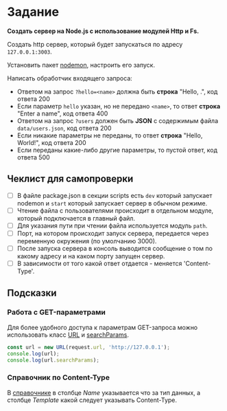 # Задание

**Создать сервер на Node.js с использование модулей Http и Fs.**

Создать http сервер, который будет запускаться по адресу `127.0.0.1:3003`.

Установить пакет [nodemon](https://www.npmjs.com/package/nodemon), настроить его запуск.

Написать обработчик входящего запроса:

- Ответом на запрос `?hello=<name>` должна быть **строка** "Hello, <name>.", код ответа 200
- Если параметр `hello` указан, но не передано `<name>`, то ответ **строка** "Enter a name", код ответа 400
- Ответом на запрос `?users` должен быть **JSON** с содержимым файла `data/users.json`, код ответа 200
- Если никакие параметры не переданы, то ответ **строка** "Hello, World!", код ответа 200
- Если переданы какие-либо другие параметры, то пустой ответ, код ответа 500

## Чеклист для самопроверки

- [ ] В файле package.json в секции scripts есть `dev` который запускает nodemon и `start` который запускает сервер в
  обычном режиме.
- [ ] Чтение файла с пользователями происходит в отдельном модуле, который подключается в главный файл.
- [ ] Для указания пути при чтении файла используется модуль `path`.
- [ ] Порт, на котором происходит запуск сервера, передается через переменную окружения (по умолчанию 3000).
- [ ] После запуска сервера в консоль выводится сообщение о том по какому адресу и на каком порту запущен сервер.
- [ ] В зависимости от того какой ответ отдается - меняется 'Content-Type'.

## Подсказки

### Работа с GET-параметрами

Для более удобного доступа к параметрам GET-запроса можно использовать
класс [URL](https://developer.mozilla.org/en-US/docs/Web/API/URL_API)
и [searchParams](https://developer.mozilla.org/ru/docs/Web/API/URLSearchParams).

```js
const url = new URL(request.url, 'http://127.0.0.1');
console.log(url);
console.log(url.searchParams);
```

### Справочник по Content-Type

В [справочнике](https://www.iana.org/assignments/media-types/media-types.xhtml) в столбце _Name_ указывается что за тип
данных, а столбце _Template_ какой следует указывать Content-Type.

